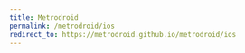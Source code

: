 ```yaml
---
title: Metrodroid
permalink: /metrodroid/ios
redirect_to: https://metrodroid.github.io/metrodroid/ios
---
```

